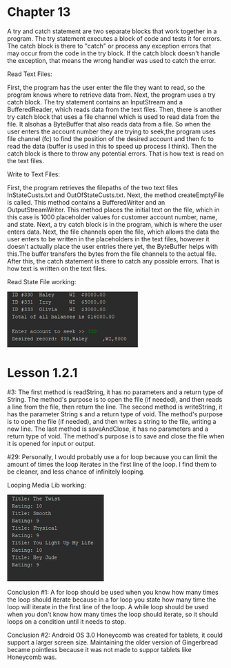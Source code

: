 <h1> Chapter 13 </h1>
<p> A try and catch statement are two separate blocks that work together in a program. The try statement executes a block of code
and tests it for errors. The catch block is there to "catch" or process any exception errors that may occur from the code in the
try block. If the catch block doesn't handle the exception, that means the wrong handler was used to catch the error. </p>

<p>Read Text Files:</p>
<p>First, the program has the user enter the file they want to read, so the program knows where to retrieve data from. Next, the program uses a try catch block. The try statement contains an InputStream and a BufferedReader, which reads data from the text files.
Then, there is another try catch block that uses a file channel which is used to read data from the file. It alsohas a ByteBuffer that also reads data from a file. So when the user enters the account number they are trying to seek,the
program uses file channel (fc) to find the position of the desired account and then fc to read the data (buffer is used in this to speed up process I think). Then the catch block is there to throw any potential errors. That is how text is read on
the text files. </p>

<p>Write to Text Files: </p>
<p> First, the program retrieves the filepaths of the two text files InStateCusts.txt and OutOfStateCusts.txt. Next, the method createEmptyFile is called. This method contains a BufferedWriter and an OutputStreamWriter.
This method places the initial  text on the file, which in this case is 1000 placeholder values for customer account number, name, and state. Next, a try
catch block is in the program, which is where the user enters data. Next, the file channels open the file, which allows the data the user enters to be written in the placeholders in
the text files, however it doesn't actually place the user entries there yet, the ByteBuffer helps with this.The buffer transfers the bytes from the file channels to the actual file. After
this, the catch statement is there to catch any possible errors. That is how text is written on the text files.  </p>

<p>  Read State File working: </p>
<p><img src = "chapter13.PNG"> </p>

<h1> Lesson 1.2.1 </h1>
<p>#3: The first method is readString, it has no parameters and a return type of String. The method's purpose is to open the file (if needed),
and then reads a line from the file, then return the line. The second method is writeString, it has the parameter String s and a return
 type of void. The method's purpose is to open the file (if needed), and then writes a string to the file, writing a new line. The last
 method is saveAndClose, it has no parameters and a return type of void. The method's purpose is to save and close the file when it is
 opened for input or output.</p>
<p>#29: Personally, I would probably use a for loop because you can limit the amount of times the loop iterates in the first line
  of the loop. I find them to be cleaner, and less chance of infinitely looping.</p>

<p> Looping Media Lib working:</p>
<p> <img src = "lesson121.PNG"> </p>
<p>Conclusion #1: A for loop should be used when you know how many times the loop should iterate because in a for loop you state
how many time the loop will iterate in the first line of the loop. A while loop should be used when you don't know how many times
the loop should iterate, so it should loops on a condition until it needs to stop.</p>
<p> Conclusion #2: Android OS 3.0 Honeycomb was created for tablets, it could support a larger screen size. Maintaining the older version of Gingerbread became pointless because it was not made to suppor tablets like Honeycomb was.  </p>
